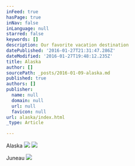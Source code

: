 ```yaml
---
inFeed: true
hasPage: true
inNav: false
inLanguage: null
starred: false
keywords: []
description: Our favorite vacation destination
datePublished: '2016-01-27T21:31:47.286Z'
dateModified: '2016-01-27T19:48:12.235Z'
title: Alaska
author: []
sourcePath: _posts/2016-01-09-alaska.md
published: true
authors: []
publisher:
  name: null
  domain: null
  url: null
  favicon: null
url: alaska/index.html
_type: Article

---
```

Alaska
![](https://the-grid-user-content.s3-us-west-2.amazonaws.com/1f2812dc-0baa-4864-af46-0196e61a9844.jpg)
![](https://the-grid-user-content.s3-us-west-2.amazonaws.com/aba73542-ae3e-4f68-8b9c-18721262f972.jpg)

Juneau
![](https://the-grid-user-content.s3-us-west-2.amazonaws.com/0c34beca-2204-47b6-ac72-4641f0a63464.jpg)